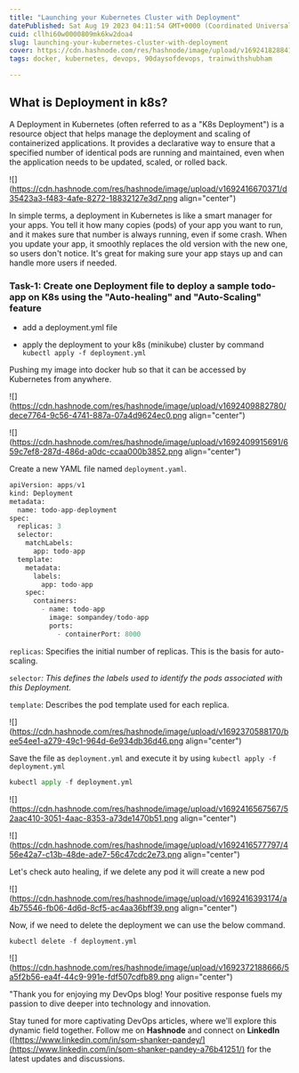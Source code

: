 ```yaml
---
title: "Launching your Kubernetes Cluster with Deployment"
datePublished: Sat Aug 19 2023 04:11:54 GMT+0000 (Coordinated Universal Time)
cuid: cllhi60w0000809mk6kw2doa4
slug: launching-your-kubernetes-cluster-with-deployment
cover: https://cdn.hashnode.com/res/hashnode/image/upload/v1692418288419/f12c7f13-2031-456a-9416-34a1167c1c23.png
tags: docker, kubernetes, devops, 90daysofdevops, trainwithshubham

---
```


## What is Deployment in k8s?

A Deployment in Kubernetes (often referred to as a "K8s Deployment") is a resource object that helps manage the deployment and scaling of containerized applications. It provides a declarative way to ensure that a specified number of identical pods are running and maintained, even when the application needs to be updated, scaled, or rolled back.

![](https://cdn.hashnode.com/res/hashnode/image/upload/v1692416670371/d35423a3-f483-4afe-8272-18832127e3d7.png align="center")

In simple terms, a deployment in Kubernetes is like a smart manager for your apps. You tell it how many copies (pods) of your app you want to run, and it makes sure that number is always running, even if some crash. When you update your app, it smoothly replaces the old version with the new one, so users don't notice. It's great for making sure your app stays up and can handle more users if needed.

### **Task-1: Create one Deployment file to deploy a sample todo-app on K8s using the "Auto-healing" and "Auto-Scaling" feature**

* add a deployment.yml file
    
* apply the deployment to your k8s (minikube) cluster by command `kubectl apply -f deployment.yml`
    

Pushing my image into docker hub so that it can be accessed by Kubernetes from anywhere.

![](https://cdn.hashnode.com/res/hashnode/image/upload/v1692409882780/dece7764-9c56-4741-887a-07a4d9624ec0.png align="center")

![](https://cdn.hashnode.com/res/hashnode/image/upload/v1692409915691/659c7ef8-287d-486d-a0dc-ccaa000b3852.png align="center")

Create a new YAML file named `deployment.yaml`.

```python
apiVersion: apps/v1
kind: Deployment
metadata:
  name: todo-app-deployment
spec:
  replicas: 3
  selector:
    matchLabels:
      app: todo-app
  template:
    metadata:
      labels:
        app: todo-app
    spec:
      containers:
        - name: todo-app
          image: sompandey/todo-app
          ports:
            - containerPort: 8000
```

`replicas`: Specifies the initial number of replicas. This is the basis for auto-scaling.

`selector`*: This defines the labels used to identify the pods associated with this Deployment.*

`template`: Describes the pod template used for each replica.

![](https://cdn.hashnode.com/res/hashnode/image/upload/v1692370588170/bee54ee1-a279-49c1-964d-6e934db36d46.png align="center")

Save the file as `deployment.yml` and execute it by using `kubectl apply -f deployment.yml`

```python
kubectl apply -f deployment.yml
```

![](https://cdn.hashnode.com/res/hashnode/image/upload/v1692416567567/52aac410-3051-4aac-8353-a73de1470b51.png align="center")

![](https://cdn.hashnode.com/res/hashnode/image/upload/v1692416577797/456e42a7-c13b-48de-ade7-56c47cdc2e73.png align="center")

Let's check auto healing, if we delete any pod it will create a new pod

![](https://cdn.hashnode.com/res/hashnode/image/upload/v1692416393174/a4b75546-fb06-4d6d-8cf5-ac4aa36bff39.png align="center")

Now, if we need to delete the deployment we can use the below command.

```python
kubectl delete -f deployment.yml
```

![](https://cdn.hashnode.com/res/hashnode/image/upload/v1692372188666/5a5f2b56-ea4f-44c9-991e-fdf507cdfb89.png align="center")

"Thank you for enjoying my DevOps blog! Your positive response fuels my passion to dive deeper into technology and innovation.

Stay tuned for more captivating DevOps articles, where we'll explore this dynamic field together. Follow me on **Hashnode** and connect on **LinkedIn** ([https://www.linkedin.com/in/som-shanker-pandey/](https://www.linkedin.com/in/som-shanker-pandey-a76b41251/) for the latest updates and discussions.
